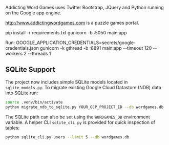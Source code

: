 

Addicting Word Games uses Twitter Bootstrap, JQuery and Python running on the Google app engine.

http://www.addictingwordgames.com is a puzzle games portal.

pip install -r requirements.txt 
gunicorn -b :5050 main:app

Run:
GOOGLE_APPLICATION_CREDENTIALS=secrets/google-credentials.json  gunicorn -k gthread -b :8891 main:app --timeout 120 --workers 2 --threads 1                 

## SQLite Support

The project now includes simple SQLite models located in `sqlite_models.py`.
To migrate existing Google Cloud Datastore (NDB) data into SQLite run:

```bash
source .venv/bin/activate
python migrate_ndb_to_sqlite.py YOUR_GCP_PROJECT_ID --db wordgames.db
```
The SQLite path can also be set using the `WORDGAMES_DB` environment variable.
A helper CLI `sqlite_cli.py` is provided for quick inspection of tables:

```bash
python sqlite_cli.py users --limit 5 --db wordgames.db
```
